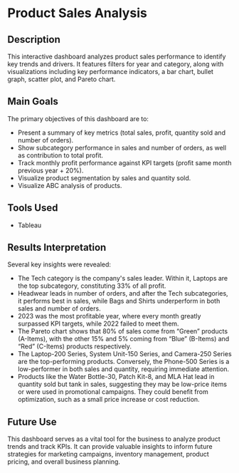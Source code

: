 # Product Sales Analysis

## Description
This interactive dashboard analyzes product sales performance to identify key trends and drivers. It features filters for year and category, along with visualizations including key performance indicators, a bar chart, bullet graph, scatter plot, and Pareto chart.

## Main Goals
The primary objectives of this dashboard are to:
- Present a summary of key metrics (total sales, profit, quantity sold and number of orders).
- Show subcategory performance in sales and number of orders, as well as contribution to total profit.
- Track monthly profit performance against KPI targets (profit same month previous year + 20%).
- Visualize product segmentation by sales and quantity sold.
- Visualize ABC analysis of products.

## Tools Used
- Tableau

## Results Interpretation
Several key insights were revealed:
- The Tech category is the company's sales leader. Within it, Laptops are the top subcategory, constituting 33% of all profit.
- Headwear leads in number of orders, and after the Tech subcategories, it performs best in sales, while Bags and Shirts underperform in both sales and number of orders.
- 2023 was the most profitable year, where every month greatly surpassed KPI targets, while 2022 failed to meet them.
- The Pareto chart shows that 80% of sales come from “Green” products (A-Items), with the other 15% and 5% coming from “Blue” (B-Items) and “Red” (C-Items) products respectively.
- The Laptop-200 Series, System Unit-150 Series, and Camera-250 Series are the top-performing products. Conversely, the Phone-500 Series is a low-performer in both sales and quantity, requiring immediate attention.
- Products like the Water Bottle-30, Patch Kit-8, and MLA Hat lead in quantity sold but tank in sales, suggesting they may be low-price items or were used in promotional campaigns. They could benefit from optimization, such as a small price increase or cost reduction.

## Future Use
This dashboard serves as a vital tool for the business to analyze product trends and track KPIs. It can provide valuable insights to inform future strategies for marketing campaigns, inventory management, product pricing, and overall business planning.

